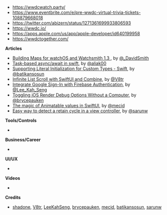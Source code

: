 - https://wwdcwatch.party/
- https://www.eventbrite.com/e/pre-wwdc-virtual-trivia-tickets-108879668018
- https://twitter.com/abizern/status/1271361699933806593
- https://wwdc.io/
- https://apps.apple.com/us/app/apple-developer/id640199958
- https://wwdctogether.com/

**Articles**

* [Building Maps for watchOS and Watchsmith 1.3 ](https://david-smith.org/blog/2020/06/08/building-maps-for-watchos-and-watchsmith/), by [@_DavidSmith](http://twitter.com/_DavidSmith)
* [Task-based async/await in swift](https://medium.com/macoclock/async-await-in-swift-with-tasker-41f6057e64af), by [@aliak00](https://twitter.com/aliak00)
* [Supporting Literal Initialization for Custom Types - Swift](https://medium.com/@batikansosun/supporting-literal-initialization-for-custom-types-662fa6fa23cb), by [@batikansosun](https://twitter.com/batikansosun)
* [Infinite List Scroll with SwiftUI and Combine](https://www.vadimbulavin.com/infinite-list-scroll-swiftui-combine/), by [@V8tr](https://twitter.com/V8tr)
* [Integrate Google Sign-In with Firebase Authentication](https://swiftsenpai.com/development/google-sign-in-firebase-authentication/), by [@Lee_Kah_Seng](https://twitter.com/Lee_Kah_Seng)
* [Toggling iOS Render Debug Options Without a Computer](https://bryce.co/on-device-render-debugging/), by [@brycepauken](https://twitter.com/brycepauken)
* [The magic of Animatable values in SwiftUI](https://swiftwithmajid.com/2020/06/17/the-magic-of-animatable-values-in-swiftui/), by [@mecid](https://twitter.com/mecid)
* [Easy way to detect a retain cycle in a view controller](https://sarunw.com/posts/easy-way-to-detect-retain-cycle-in-view-controller/), by [@sarunw](https://twitter.com/sarunw)

**Tools/Controls**

*

**Business/Career**

*

**UI/UX**

*

**Videos**

*

**Credits**

* [shadone](https://github.com/shadone), [V8tr](https://github.com/V8tr), [LeeKahSeng](https://github.com/LeeKahSeng), [brycepauken](https://github.com/brycepauken), [mecid](https://github.com/mecid), [batikansosun](https://github.com/batikansosun), [sarunw](https://github.com/sarunw)
